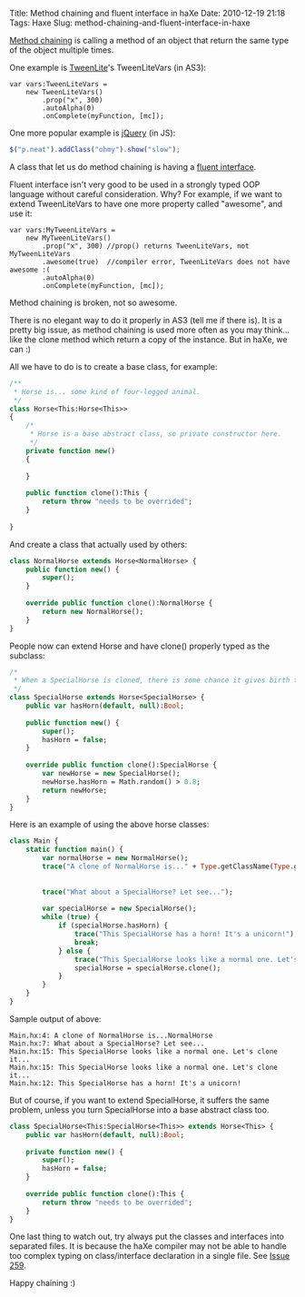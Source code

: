 Title: Method chaining and fluent interface in haXe
Date: 2010-12-19 21:18
Tags: Haxe
Slug: method-chaining-and-fluent-interface-in-haxe

[Method chaining][] is calling a method of an object that return the
same type of the object multiple times.

One example is [TweenLite][]'s TweenLiteVars (in AS3):

```actionscript3
var vars:TweenLiteVars = 
    new TweenLiteVars()
        .prop("x", 300)
        .autoAlpha(0)
        .onComplete(myFunction, [mc]);
```

One more popular example is [jQuery][] (in JS):

```javascript
$("p.neat").addClass("ohmy").show("slow");
```

A class that let us do method chaining is having a [fluent interface][].

Fluent interface isn't very good to be used in a strongly typed OOP
language without careful consideration. Why? For example, if we want to
extend TweenLiteVars to have one more property called "awesome", and use
it:

```actionscript3
var vars:MyTweenLiteVars = 
    new MyTweenLiteVars()
        .prop("x", 300) //prop() returns TweenLiteVars, not MyTweenLiteVars
        .awesome(true)  //compiler error, TweenLiteVars does not have awesome :(
        .autoAlpha(0)
        .onComplete(myFunction, [mc]);
```

Method chaining is broken, not so awesome.

There is no elegant way to do it properly in AS3 (tell me if there is).
It is a pretty big issue, as method chaining is used more often as you
may think... like the clone method which return a copy of the instance.
But in haXe, we can :)

All we have to do is to create a base class, for example:

```haxe
/**
 * Horse is... some kind of four-legged animal.
 */
class Horse<This:Horse<This>>
{
    /*
     * Horse is a base abstract class, so private constructor here.
     */
    private function new() 
    {
        
    }
    
    public function clone():This {
        return throw "needs to be overrided";
    }
    
}
```

And create a class that actually used by others:

```haxe
class NormalHorse extends Horse<NormalHorse> {
    public function new() {
        super();
    }
    
    override public function clone():NormalHorse {
        return new NormalHorse();
    }
}
```

People now can extend Horse and have clone() properly typed as the
subclass:

```haxe
/*
 * When a SpecialHorse is cloned, there is some chance it gives birth to a unicorn(!).
 */
class SpecialHorse extends Horse<SpecialHorse> {
    public var hasHorn(default, null):Bool;
    
    public function new() {
        super();
        hasHorn = false;
    }
    
    override public function clone():SpecialHorse {
        var newHorse = new SpecialHorse();
        newHorse.hasHorn = Math.random() > 0.8;
        return newHorse;
    }
}
```

Here is an example of using the above horse classes:

```haxe
class Main { 
    static function main() {
        var normalHorse = new NormalHorse();
        trace("A clone of NormalHorse is..." + Type.getClassName(Type.getClass(normalHorse.clone())));
        
        
        trace("What about a SpecialHorse? Let see...");
        
        var specialHorse = new SpecialHorse();
        while (true) {
            if (specialHorse.hasHorn) {
                trace("This SpecialHorse has a horn! It's a unicorn!");
                break;
            } else {
                trace("This SpecialHorse looks like a normal one. Let's clone it...");
                specialHorse = specialHorse.clone();
            }
        }
    } 
}
```

Sample output of above:

    Main.hx:4: A clone of NormalHorse is...NormalHorse
    Main.hx:7: What about a SpecialHorse? Let see...
    Main.hx:15: This SpecialHorse looks like a normal one. Let's clone it...
    Main.hx:15: This SpecialHorse looks like a normal one. Let's clone it...
    Main.hx:12: This SpecialHorse has a horn! It's a unicorn!

But of course, if you want to extend SpecialHorse, it suffers the same
problem, unless you turn SpecialHorse into a base abstract class too.

```haxe
class SpecialHorse<This:SpecialHorse<This>> extends Horse<This> {
    public var hasHorn(default, null):Bool;
    
    private function new() {
        super();
        hasHorn = false;
    }
    
    override public function clone():This {
        return throw "needs to be overrided";
    }
}
```

One last thing to watch out, try always put the classes and interfaces
into separated files. It is because the haXe compiler may not be able to
handle too complex typing on class/interface declaration in a single
file. See [Issue 259][].

Happy chaining :)

  [Method chaining]: http://en.wikipedia.org/wiki/Method_chaining
  [TweenLite]: http://www.greensock.com/tweenlite/
  [jQuery]: http://jquery.com/
  [fluent interface]: http://en.wikipedia.org/wiki/Fluent_interface
  [Issue 259]: http://code.google.com/p/haxe/issues/detail?id=259
